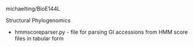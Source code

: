 michaelting/BioE144L

Structural Phylogenomics
- hmmscoreparser.py - file for parsing GI accessions from HMM score files in tabular form
